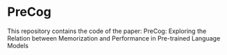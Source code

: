 # PreCog
This repository contains the code of the paper: PreCog: Exploring the Relation between Memorization and Performance in Pre-trained Language Models

